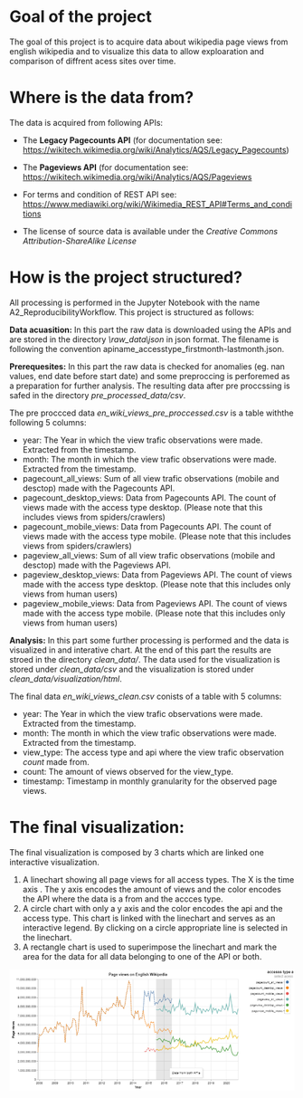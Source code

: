 # Goal of the project

The goal of this project is to acquire data about wikipedia page views from english wikipedia and to visualize this data to allow exploaration and comparison of diffrent acess sites over time. 

# Where is the data from?

The data is acquired from following APIs: 

- The **Legacy Pagecounts API** (for documentation see: https://wikitech.wikimedia.org/wiki/Analytics/AQS/Legacy_Pagecounts)

- The **Pageviews API** (for documentation see: https://wikitech.wikimedia.org/wiki/Analytics/AQS/Pageviews

- For terms and condition of REST API see: https://www.mediawiki.org/wiki/Wikimedia_REST_API#Terms_and_conditions

- The license of source data is available under the *Creative Commons Attribution-ShareAlike License*

# How is the project structured? 

All processing is performed in the Jupyter Notebook with the name A2_ReproducibilityWorkflow. 
This project is structured as follows: 

**Data acuasition:** In this part the raw data is downloaded using the APIs and are stored in the directory *\raw_data\json* in json format. The filename is following the convention apiname_accesstype_firstmonth-lastmonth.json.

**Prerequesites:** In this part the raw data is checked for anomalies (eg. nan values, end date before start date) and some preproccing is perforemed as a preparation for further analysis. The resulting data after pre proccssing is 
safed in the directory  *pre_processed_data/csv*. 

The pre proccced data *en_wiki_views_pre_proccessed.csv* is a table withthe following 5 columns: 

- year: The Year in which the view trafic observations were made. Extracted from the timestamp.
- month: The month in which the view trafic observations were made. Extracted from the timestamp.
- pagecount_all_views: Sum of all view trafic observations (mobile and desctop) made with the Pagecounts API.
- pagecount_desktop_views: Data from Pagecounts API. The count of views made with the access type desktop. (Please note that this includes views from spiders/crawlers) 
- pagecount_mobile_views: Data from Pagecounts API. The count of views made with the access type mobile. (Please note that this includes views from spiders/crawlers)
- pageview_all_views: Sum of all view trafic observations (mobile and desctop) made with the Pageviews API.
- pageview_desktop_views: Data from Pageviews API. The count of views made with the access type desktop. (Please note that this includes only views from human users)
- pageview_mobile_views:  Data from Pageviews API. The count of views made with the access type mobile. (Please note that this includes only views from human users)

**Analysis:** In this part some further processing is performed and the data is visualized in and interative chart. At the end of this part the results are stroed in the directory *clean_data/*. 
The data used for the visualization is stored under *clean_data/csv* and the visualization is stored under *clean_data/visualization/html*.

The final data *en_wiki_views_clean.csv* conists of a table with 5 columns: 

- year: The Year in which the view trafic observations were made. Extracted from the timestamp.
- month: The month in which the view trafic observations were made. Extracted from the timestamp.
- view_type: The access type and api where the view trafic observation *count* made from.
- count: The amount of views observed for the view_type.
- timestamp: Timestamp in monthly granularity for the observed page views.

# The final visualization:

The final visualization is composed by 3 charts which are linked one interactive visualization. 

1. A linechart showing all page views for all access types. The X is the time axis . The y axis encodes the amount of views and the color encodes the API where the data is a from and the accces type. 
2. A circle chart with only a y axis and the color encodes the api and the access type. This chart is linked with the linechart and serves as an interactive legend. By clicking on a circle appropriate line is selected in the 
linechart.
3. A rectangle chart is used to superimpose the linechart and mark the area for the data for all data belonging to one of the API or both. 

![final_vis.png](final_vis.png)

